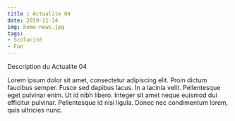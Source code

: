 ```yaml
---
title : Actualite 04
date: 2019-11-14
img: home-news.jpg
tags:
- Scolarité
- Fun
---
```


Description du Actualite 04

Lorem ipsum dolor sit amet, consectetur adipiscing elit. Proin dictum faucibus semper. Fusce sed dapibus lacus. In a lacinia velit. Pellentesque eget pulvinar enim. Ut id nibh libero. Integer sit amet neque euismod dui efficitur pulvinar. Pellentesque id nisi ligula. Donec nec condimentum lorem, quis ultricies nunc. 